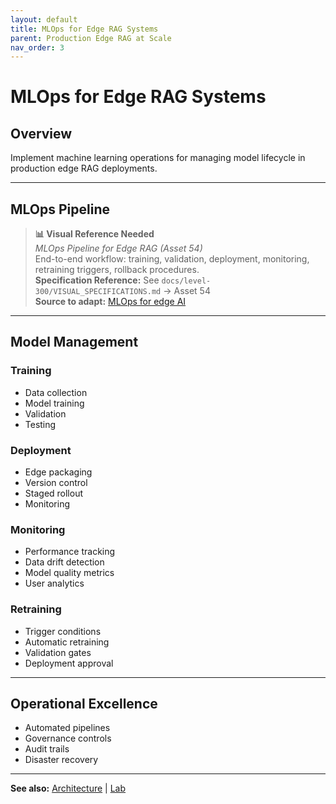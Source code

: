 ```yaml
---
layout: default
title: MLOps for Edge RAG Systems
parent: Production Edge RAG at Scale
nav_order: 3
---
```


# MLOps for Edge RAG Systems

## Overview

Implement machine learning operations for managing model lifecycle in production edge RAG deployments.

---

## MLOps Pipeline

> **📊 Visual Reference Needed**  
> *MLOps Pipeline for Edge RAG (Asset 54)*  
> End-to-end workflow: training, validation, deployment, monitoring, retraining triggers, rollback procedures.  
> **Specification Reference:** See `docs/level-300/VISUAL_SPECIFICATIONS.md` → Asset 54  
> **Source to adapt:** [MLOps for edge AI](https://learn.microsoft.com/en-us/azure/machine-learning/concept-edge-mlops)

---

## Model Management

### Training
- Data collection
- Model training
- Validation
- Testing

### Deployment
- Edge packaging
- Version control
- Staged rollout
- Monitoring

### Monitoring
- Performance tracking
- Data drift detection
- Model quality metrics
- User analytics

### Retraining
- Trigger conditions
- Automatic retraining
- Validation gates
- Deployment approval

---

## Operational Excellence

- Automated pipelines
- Governance controls
- Audit trails
- Disaster recovery

---

**See also:** [Architecture](edge-rag-architecture-production.html) | [Lab](edge-rag-production-lab.html)
